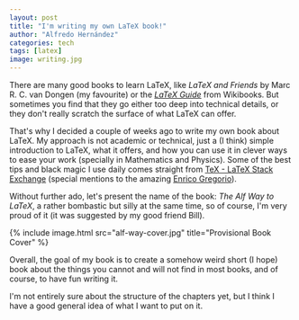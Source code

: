```yaml
---
layout: post
title: "I'm writing my own LaTeX book!"
author: "Alfredo Hernández"
categories: tech
tags: [latex]
image: writing.jpg
---
```


There are many good books to learn LaTeX, like *LaTeX and Friends* by Marc R. C. van Dongen (my favourite) or the <a href="https://en.wikibooks.org/wiki/LaTeX">*LaTeX Guide*</a> from Wikibooks. But sometimes you find that they go either too deep into technical details, or they don't really scratch the surface of what LaTeX can offer.

That's why I decided a couple of weeks ago to write my own book about LaTeX. My approach is not academic or technical, just a (I think) simple introduction to LaTeX, what it offers, and how you can use it in clever ways to ease your work (specially in Mathematics and Physics). Some of the best tips and black magic I use daily comes straight from <a href="https://tex.stackexchange.com/">TeX - LaTeX Stack Exchange</a> (special mentions to the amazing <a href="https://tex.stackexchange.com/users/4427/egreg">Enrico Gregorio</a>).


Without further ado, let's present the name of the book: *The Alf Way to LaTeX*, a rather bombastic but silly at the same time, so of course, I'm very proud of it (it was suggested by my good friend Bill).

{% include image.html src="alf-way-cover.jpg" title="Provisional Book Cover" %}

Overall, the goal of my book is to create a somehow weird short (I hope) book about the things you cannot and will not find in most books, and of course, to have fun writing it.

I'm not entirely sure about the structure of the chapters yet, but I think I have a good general idea of what I want to put on it.
